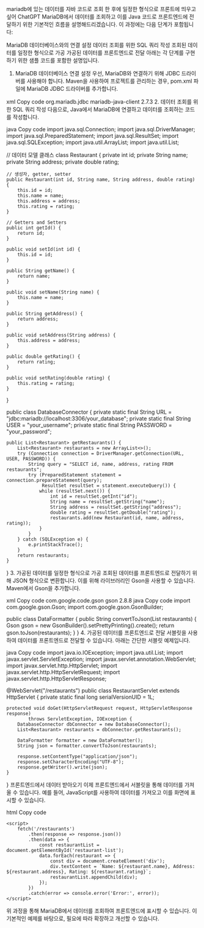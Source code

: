 mariadb에 있는 데이터를 자바 코드로 조회 한 후에 일정한 형식으로 프론트에 띄우고 싶어
ChatGPT
MariaDB에서 데이터를 조회하고 이를 Java 코드로 프론트엔드에 전달하기 위한 기본적인 흐름을 설명해드리겠습니다. 이 과정에는 다음 단계가 포함됩니다:

MariaDB 데이터베이스와의 연결 설정
데이터 조회를 위한 SQL 쿼리 작성
조회된 데이터를 일정한 형식으로 가공
가공된 데이터를 프론트엔드로 전달
아래는 각 단계를 구현하기 위한 샘플 코드를 포함한 설명입니다.

1. MariaDB 데이터베이스 연결 설정
   우선, MariaDB와 연결하기 위해 JDBC 드라이버를 사용해야 합니다. Maven을 사용하여 프로젝트를 관리하는 경우, pom.xml 파일에 MariaDB JDBC 드라이버를 추가합니다.

xml
Copy code
<dependency>
<groupId>org.mariadb.jdbc</groupId>
<artifactId>mariadb-java-client</artifactId>
<version>2.7.3</version>
</dependency>
2. 데이터 조회를 위한 SQL 쿼리 작성
   다음으로, Java에서 MariaDB에 연결하고 데이터를 조회하는 코드를 작성합니다.

java
Copy code
import java.sql.Connection;
import java.sql.DriverManager;
import java.sql.PreparedStatement;
import java.sql.ResultSet;
import java.sql.SQLException;
import java.util.ArrayList;
import java.util.List;

// 데이터 모델 클래스
class Restaurant {
private int id;
private String name;
private String address;
private double rating;

    // 생성자, getter, setter
    public Restaurant(int id, String name, String address, double rating) {
        this.id = id;
        this.name = name;
        this.address = address;
        this.rating = rating;
    }

    // Getters and Setters
    public int getId() {
        return id;
    }

    public void setId(int id) {
        this.id = id;
    }

    public String getName() {
        return name;
    }

    public void setName(String name) {
        this.name = name;
    }

    public String getAddress() {
        return address;
    }

    public void setAddress(String address) {
        this.address = address;
    }

    public double getRating() {
        return rating;
    }

    public void setRating(double rating) {
        this.rating = rating;
    }
}

public class DatabaseConnector {
private static final String URL = "jdbc:mariadb://localhost:3306/your_database";
private static final String USER = "your_username";
private static final String PASSWORD = "your_password";

    public List<Restaurant> getRestaurants() {
        List<Restaurant> restaurants = new ArrayList<>();
        try (Connection connection = DriverManager.getConnection(URL, USER, PASSWORD)) {
            String query = "SELECT id, name, address, rating FROM restaurants";
            try (PreparedStatement statement = connection.prepareStatement(query);
                 ResultSet resultSet = statement.executeQuery()) {
                while (resultSet.next()) {
                    int id = resultSet.getInt("id");
                    String name = resultSet.getString("name");
                    String address = resultSet.getString("address");
                    double rating = resultSet.getDouble("rating");
                    restaurants.add(new Restaurant(id, name, address, rating));
                }
            }
        } catch (SQLException e) {
            e.printStackTrace();
        }
        return restaurants;
    }
}
3. 가공된 데이터를 일정한 형식으로 가공
   조회된 데이터를 프론트엔드로 전달하기 위해 JSON 형식으로 변환합니다. 이를 위해 라이브러리인 Gson을 사용할 수 있습니다. Maven에서 Gson을 추가합니다.

xml
Copy code
<dependency>
<groupId>com.google.code.gson</groupId>
<artifactId>gson</artifactId>
<version>2.8.8</version>
</dependency>
java
Copy code
import com.google.gson.Gson;
import com.google.gson.GsonBuilder;

public class DataFormatter {
public String convertToJson(List<Restaurant> restaurants) {
Gson gson = new GsonBuilder().setPrettyPrinting().create();
return gson.toJson(restaurants);
}
}
4. 가공된 데이터를 프론트엔드로 전달
   서블릿을 사용하여 데이터를 프론트엔드로 전달할 수 있습니다. 아래는 간단한 서블릿 예제입니다.

java
Copy code
import java.io.IOException;
import java.util.List;
import javax.servlet.ServletException;
import javax.servlet.annotation.WebServlet;
import javax.servlet.http.HttpServlet;
import javax.servlet.http.HttpServletRequest;
import javax.servlet.http.HttpServletResponse;

@WebServlet("/restaurants")
public class RestaurantServlet extends HttpServlet {
private static final long serialVersionUID = 1L;

    protected void doGet(HttpServletRequest request, HttpServletResponse response)
            throws ServletException, IOException {
        DatabaseConnector dbConnector = new DatabaseConnector();
        List<Restaurant> restaurants = dbConnector.getRestaurants();

        DataFormatter formatter = new DataFormatter();
        String json = formatter.convertToJson(restaurants);

        response.setContentType("application/json");
        response.setCharacterEncoding("UTF-8");
        response.getWriter().write(json);
    }
}
프론트엔드에서 데이터 받아오기
이제 프론트엔드에서 서블릿을 통해 데이터를 가져올 수 있습니다. 예를 들어, JavaScript를 사용하여 데이터를 가져오고 이를 화면에 표시할 수 있습니다.

html
Copy code
<!DOCTYPE html>
<html lang="en">
<head>
    <meta charset="UTF-8">
    <meta name="viewport" content="width=device-width, initial-scale=1.0">
    <title>Restaurants</title>
</head>
<body>
    <div id="restaurant-list"></div>

    <script>
        fetch('/restaurants')
            .then(response => response.json())
            .then(data => {
                const restaurantList = document.getElementById('restaurant-list');
                data.forEach(restaurant => {
                    const div = document.createElement('div');
                    div.textContent = `Name: ${restaurant.name}, Address: ${restaurant.address}, Rating: ${restaurant.rating}`;
                    restaurantList.appendChild(div);
                });
            })
            .catch(error => console.error('Error:', error));
    </script>
</body>
</html>
위 과정을 통해 MariaDB에서 데이터를 조회하여 프론트엔드에 표시할 수 있습니다. 이 기본적인 예제를 바탕으로, 필요에 따라 확장하고 개선할 수 있습니다.

